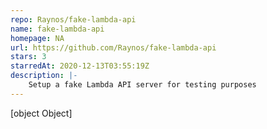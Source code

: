 ```yaml
---
repo: Raynos/fake-lambda-api
name: fake-lambda-api
homepage: NA
url: https://github.com/Raynos/fake-lambda-api
stars: 3
starredAt: 2020-12-13T03:55:19Z
description: |-
    Setup a fake Lambda API server for testing purposes
---
```


[object Object]
